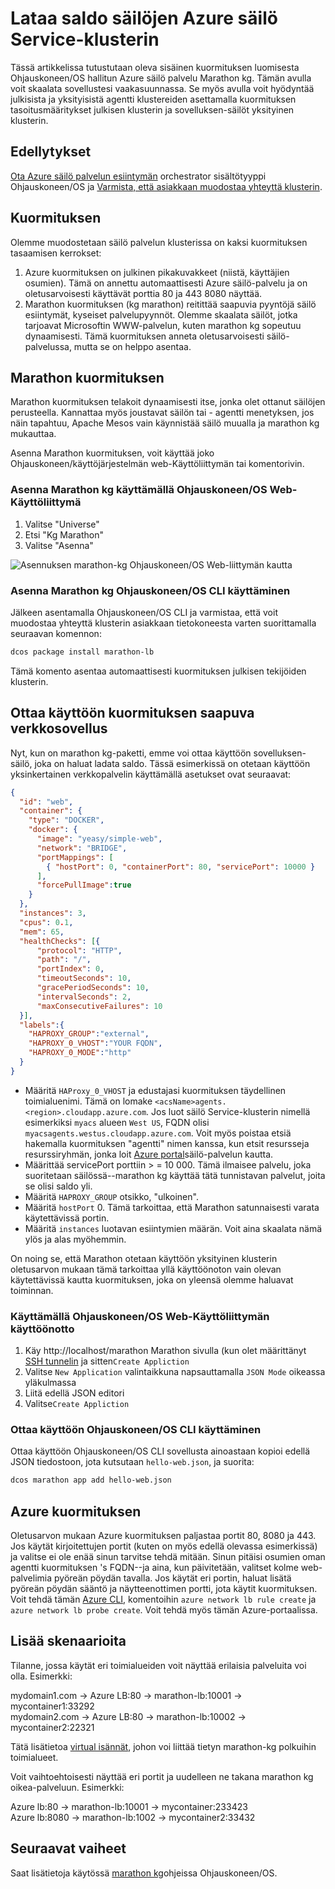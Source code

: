 <properties
   pageTitle="Lataa saldo säilöjen Azure säilö Service-klusterin | Microsoft Azure"
   description="Lataa useita säilöjen Azure säilö Service-klusterin yli saldo."
   services="container-service"
   documentationCenter=""
   authors="rgardler"
   manager="timlt"
   editor=""
   tags="acs, azure-container-service"
   keywords="Säilöjen, mikro-palveluja, Ohjauskoneen/OS, Azure"/>

<tags
   ms.service="container-service"
   ms.devlang="na"
   ms.topic="get-started-article"
   ms.tgt_pltfrm="na"
   ms.workload="na"
   ms.date="07/11/2016"
   ms.author="rogardle"/>

# <a name="load-balance-containers-in-an-azure-container-service-cluster"></a>Lataa saldo säilöjen Azure säilö Service-klusterin

Tässä artikkelissa tutustutaan oleva sisäinen kuormituksen luomisesta Ohjauskoneen/OS hallitun Azure säilö palvelu Marathon kg. Tämän avulla voit skaalata sovellustesi vaakasuunnassa. Se myös avulla voit hyödyntää julkisista ja yksityisistä agentti klustereiden asettamalla kuormituksen tasoitusmääritykset julkisen klusterin ja sovelluksen-säilöt yksityinen klusterin.

## <a name="prerequisites"></a>Edellytykset

[Ota Azure säilö palvelun esiintymän](container-service-deployment.md) orchestrator sisältötyyppi Ohjauskoneen/OS ja [Varmista, että asiakkaan muodostaa yhteyttä klusterin](container-service-connect.md). 

## <a name="load-balancing"></a>Kuormituksen

Olemme muodostetaan säilö palvelun klusterissa on kaksi kuormituksen tasaamisen kerrokset: 

  1. Azure kuormituksen on julkinen pikakuvakkeet (niistä, käyttäjien osumien). Tämä on annettu automaattisesti Azure säilö-palvelu ja on oletusarvoisesti käyttävät porttia 80 ja 443 8080 näyttää.
  2. Marathon kuormituksen (kg marathon) reitittää saapuvia pyyntöjä säilö esiintymät, kyseiset palvelupyynnöt. Olemme skaalata säilöt, jotka tarjoavat Microsoftin WWW-palvelun, kuten marathon kg sopeutuu dynaamisesti. Tämä kuormituksen anneta oletusarvoisesti säilö-palvelussa, mutta se on helppo asentaa.

## <a name="marathon-load-balancer"></a>Marathon kuormituksen

Marathon kuormituksen telakoit dynaamisesti itse, jonka olet ottanut säilöjen perusteella. Kannattaa myös joustavat säilön tai - agentti menetyksen, jos näin tapahtuu, Apache Mesos vain käynnistää säilö muualla ja marathon kg mukauttaa.

Asenna Marathon kuormituksen, voit käyttää joko Ohjauskoneen/käyttöjärjestelmän web-Käyttöliittymän tai komentorivin.

### <a name="install-marathon-lb-using-dcos-web-ui"></a>Asenna Marathon kg käyttämällä Ohjauskoneen/OS Web-Käyttöliittymä

  1. Valitse "Universe"
  2. Etsi "Kg Marathon"
  3. Valitse "Asenna"

![Asennuksen marathon-kg Ohjauskoneen/OS Web-liittymän kautta](./media/dcos/marathon-lb-install.png)

### <a name="install-marathon-lb-using-the-dcos-cli"></a>Asenna Marathon kg Ohjauskoneen/OS CLI käyttäminen

Jälkeen asentamalla Ohjauskoneen/OS CLI ja varmistaa, että voit muodostaa yhteyttä klusterin asiakkaan tietokoneesta varten suorittamalla seuraavan komennon:

```bash
dcos package install marathon-lb
```

Tämä komento asentaa automaattisesti kuormituksen julkisen tekijöiden klusterin.

## <a name="deploy-a-load-balanced-web-application"></a>Ottaa käyttöön kuormituksen saapuva verkkosovellus

Nyt, kun on marathon kg-paketti, emme voi ottaa käyttöön sovelluksen-säilö, joka on haluat ladata saldo. Tässä esimerkissä on otetaan käyttöön yksinkertainen verkkopalvelin käyttämällä asetukset ovat seuraavat:

```json
{
  "id": "web",
  "container": {
    "type": "DOCKER",
    "docker": {
      "image": "yeasy/simple-web",
      "network": "BRIDGE",
      "portMappings": [
        { "hostPort": 0, "containerPort": 80, "servicePort": 10000 }
      ],
      "forcePullImage":true
    }
  },
  "instances": 3,
  "cpus": 0.1,
  "mem": 65,
  "healthChecks": [{
      "protocol": "HTTP",
      "path": "/",
      "portIndex": 0,
      "timeoutSeconds": 10,
      "gracePeriodSeconds": 10,
      "intervalSeconds": 2,
      "maxConsecutiveFailures": 10
  }],
  "labels":{
    "HAPROXY_GROUP":"external",
    "HAPROXY_0_VHOST":"YOUR FQDN",
    "HAPROXY_0_MODE":"http"
  }
}

```

  * Määritä `HAProxy_0_VHOST` ja edustajasi kuormituksen täydellinen toimialuenimi. Tämä on lomake `<acsName>agents.<region>.cloudapp.azure.com`. Jos luot säilö Service-klusterin nimellä esimerkiksi `myacs` alueen `West US`, FQDN olisi `myacsagents.westus.cloudapp.azure.com`. Voit myös poistaa etsiä hakemalla kuormituksen "agentti" nimen kanssa, kun etsit resursseja resurssiryhmän, jonka loit [Azure portal](https://portal.azure.com)säilö-palvelun kautta.
  * Määrittää servicePort porttiin > = 10 000. Tämä ilmaisee palvelu, joka suoritetaan säilössä--marathon kg käyttää tätä tunnistavan palvelut, joita se olisi saldo yli.
  * Määritä `HAPROXY_GROUP` otsikko, "ulkoinen".
  * Määritä `hostPort` 0. Tämä tarkoittaa, että Marathon satunnaisesti varata käytettävissä portin.
  * Määritä `instances` luotavan esiintymien määrän. Voit aina skaalata nämä ylös ja alas myöhemmin.

On noing se, että Marathon otetaan käyttöön yksityinen klusterin oletusarvon mukaan tämä tarkoittaa yllä käyttöönoton vain olevan käytettävissä kautta kuormituksen, joka on yleensä olemme haluavat toiminnan.

### <a name="deploy-using-the-dcos-web-ui"></a>Käyttämällä Ohjauskoneen/OS Web-Käyttöliittymän käyttöönotto

  1. Käy http://localhost/marathon Marathon sivulla (kun olet määrittänyt [SSH tunnelin](container-service-connect.md) ja sitten`Create Appliction`
  2. Valitse `New Application` valintaikkuna napsauttamalla `JSON Mode` oikeassa yläkulmassa
  3. Liitä edellä JSON editori
  4. Valitse`Create Appliction`

### <a name="deploy-using-the-dcos-cli"></a>Ottaa käyttöön Ohjauskoneen/OS CLI käyttäminen

Ottaa käyttöön Ohjauskoneen/OS CLI sovellusta ainoastaan kopioi edellä JSON tiedostoon, jota kutsutaan `hello-web.json`, ja suorita:

```bash
dcos marathon app add hello-web.json
```

## <a name="azure-load-balancer"></a>Azure kuormituksen

Oletusarvon mukaan Azure kuormituksen paljastaa portit 80, 8080 ja 443. Jos käytät kirjoitettujen portit (kuten on myös edellä olevassa esimerkissä) ja valitse ei ole enää sinun tarvitse tehdä mitään. Sinun pitäisi osumien oman agentti kuormituksen 's FQDN--ja aina, kun päivitetään, valitset kolme web-palvelimia pyöreän pöydän tavalla. Jos käytät eri portin, haluat lisätä pyöreän pöydän sääntö ja näytteenottimen portti, jota käytit kuormituksen. Voit tehdä tämän [Azure CLI](../xplat-cli-azure-resource-manager.md), komentoihin `azure network lb rule create` ja `azure network lb probe create`. Voit tehdä myös tämän Azure-portaalissa.


## <a name="additional-scenarios"></a>Lisää skenaarioita

Tilanne, jossa käytät eri toimialueiden voit näyttää erilaisia palveluita voi olla. Esimerkki:

mydomain1.com -> Azure LB:80 -> marathon-lb:10001 -> mycontainer1:33292  
mydomain2.com -> Azure LB:80 -> marathon-lb:10002 -> mycontainer2:22321

Tätä lisätietoa [virtual isännät](https://mesosphere.com/blog/2015/12/04/dcos-marathon-lb/), johon voi liittää tietyn marathon-kg polkuihin toimialueet.

Voit vaihtoehtoisesti näyttää eri portit ja uudelleen ne takana marathon kg oikea-palveluun. Esimerkki:

Azure lb:80 -> marathon-lb:10001 -> mycontainer:233423  
Azure lb:8080 -> marathon-lb:1002 -> mycontainer2:33432


## <a name="next-steps"></a>Seuraavat vaiheet

Saat lisätietoja käytössä [marathon kg](https://dcos.io/docs/1.7/usage/service-discovery/marathon-lb/)ohjeissa Ohjauskoneen/OS.
